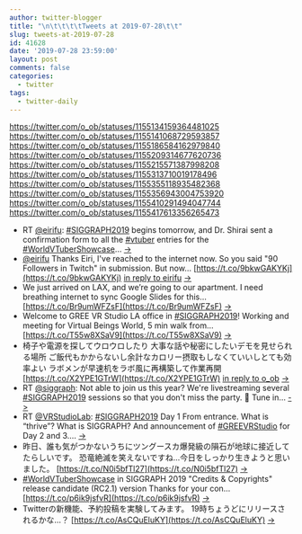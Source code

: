 ```yaml
---
author: twitter-blogger
title: "\n\t\t\t\tTweets at 2019-07-28\t\t"
slug: tweets-at-2019-07-28
id: 41628
date: '2019-07-28 23:59:00'
layout: post
comments: false
categories:
  - twitter
tags:
  - twitter-daily
---
```


https://twitter.com/o_ob/statuses/1155134159364481025 https://twitter.com/o_ob/statuses/1155141068729593857 https://twitter.com/o_ob/statuses/1155186584162979840 https://twitter.com/o_ob/statuses/1155209314677620736 https://twitter.com/o_ob/statuses/1155215571387998208 https://twitter.com/o_ob/statuses/1155313710019178496 https://twitter.com/o_ob/statuses/1155355118935482368 https://twitter.com/o_ob/statuses/1155356943004753920 https://twitter.com/o_ob/statuses/1155410291494047744 https://twitter.com/o_ob/statuses/1155417613356265473  

*   RT [@eirifu](https://twitter.com/eirifu): [#SIGGRAPH2019](https://twitter.com/search?q=%23SIGGRAPH2019&src=hash) begins tomorrow, and Dr. Shirai sent a confirmation form to all the [#vtuber](https://twitter.com/search?q=%23vtuber&src=hash) entries for the [#WorldVTuberShowcase](https://twitter.com/search?q=%23WorldVTuberShowcase&src=hash)… [->](https://twitter.com/o_ob/statuses/1155134159364481025)
*   [@eirifu](https://twitter.com/eirifu) Thanks Eiri, I've reached to the internet now. So you said "90 Followers in Twitch" in submission. But now… [https://t.co/9bkwGAKYKj](https://t.co/9bkwGAKYKj) [in reply to eirifu](https://twitter.com/eirifu/statuses/1155017376586297345) [->](https://twitter.com/o_ob/statuses/1155141068729593857)
*   We just arrived on LAX, and we’re going to our apartment. I need breathing internet to sync Google Slides for this… [https://t.co/Br9umWFZsF](https://t.co/Br9umWFZsF) [->](https://twitter.com/o_ob/statuses/1155186584162979840)
*   Welcome to GREE VR Studio LA office in [#SIGGRAPH2019](https://twitter.com/search?q=%23SIGGRAPH2019&src=hash)! Working and meeting for Virtual Beings World, 5 min walk from… [https://t.co/T55w8XSaV9](https://t.co/T55w8XSaV9) [->](https://twitter.com/o_ob/statuses/1155209314677620736)
*   椅子や電源を探してウロウロしたり 大事な話や秘密にしたいデモを見せられる場所 ご飯代もかからないし余計なカロリー摂取もしなくていいしとても効率よい ラボメンが早速机をラボ風に再構築して作業再開 [https://t.co/X2YPE1GTrW](https://t.co/X2YPE1GTrW) [in reply to o_ob](https://twitter.com/o_ob/statuses/1155209314677620736) [->](https://twitter.com/o_ob/statuses/1155215571387998208)
*   RT [@siggraph](https://twitter.com/siggraph): Not able to join us this year? We're livestreaming several [#SIGGRAPH2019](https://twitter.com/search?q=%23SIGGRAPH2019&src=hash) sessions so that you don't miss the party. 🥳 Tune in… [->](https://twitter.com/o_ob/statuses/1155313710019178496)
*   RT [@VRStudioLab](https://twitter.com/VRStudioLab): [#SIGGRAPH2019](https://twitter.com/search?q=%23SIGGRAPH2019&src=hash) Day 1 From entrance. What is “thrive”? What is SIGGRAPH? And announcement of [#GREEVRStudio](https://twitter.com/search?q=%23GREEVRStudio&src=hash) for Day 2 and 3.… [->](https://twitter.com/o_ob/statuses/1155355118935482368)
*   昨日、誰も気がつかないうちにツングースカ爆発級の隕石が地球に接近してたらしいです。 恐竜絶滅を笑えないですね...今日をしっかり生きようと思いました。 [https://t.co/N0i5bfTl27](https://t.co/N0i5bfTl27) [->](https://twitter.com/o_ob/statuses/1155356943004753920)
*   [#WorldVTuberShowcase](https://twitter.com/search?q=%23WorldVTuberShowcase&src=hash) in SIGGRAPH 2019 "Credits & Copyrights" release candidate (RC2.1) version Thanks for your con… [https://t.co/p6ik9jsfvR](https://t.co/p6ik9jsfvR) [->](https://twitter.com/o_ob/statuses/1155410291494047744)
*   Twitterの新機能、予約投稿を実験してみます。 19時ちょうどにリリースされるかな…？ [https://t.co/AsCQuEluKY](https://t.co/AsCQuEluKY) [->](https://twitter.com/o_ob/statuses/1155417613356265473)